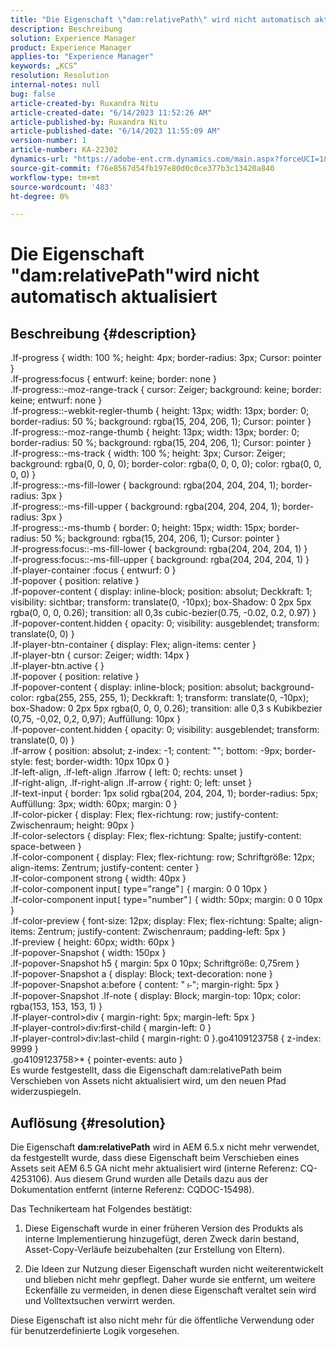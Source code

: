 ```yaml
---
title: "Die Eigenschaft \"dam:relativePath\" wird nicht automatisch aktualisiert."
description: Beschreibung
solution: Experience Manager
product: Experience Manager
applies-to: "Experience Manager"
keywords: „KCS“
resolution: Resolution
internal-notes: null
bug: false
article-created-by: Ruxandra Nitu
article-created-date: "6/14/2023 11:52:26 AM"
article-published-by: Ruxandra Nitu
article-published-date: "6/14/2023 11:55:09 AM"
version-number: 1
article-number: KA-22302
dynamics-url: "https://adobe-ent.crm.dynamics.com/main.aspx?forceUCI=1&pagetype=entityrecord&etn=knowledgearticle&id=240bb3ec-a90a-ee11-8f6e-6045bd006295"
source-git-commit: f76e8567d54fb197e80d0c0ce377b3c13420a840
workflow-type: tm+mt
source-wordcount: '483'
ht-degree: 0%

---
```


# Die Eigenschaft &quot;dam:relativePath&quot;wird nicht automatisch aktualisiert

## Beschreibung {#description}

.lf-progress { width: 100 %; height: 4px; border-radius: 3px; Cursor: pointer }<br>.lf-progress:focus { entwurf: keine; border: none }<br>.lf-progress::-moz-range-track { cursor: Zeiger; background: keine; border: keine; entwurf: none }<br>.lf-progress::-webkit-regler-thumb { height: 13px; width: 13px; border: 0; border-radius: 50 %; background: rgba(15, 204, 206, 1); Cursor: pointer }<br>.lf-progress::-moz-range-thumb { height: 13px; width: 13px; border: 0; border-radius: 50 %; background: rgba(15, 204, 206, 1); Cursor: pointer }<br>.lf-progress::-ms-track { width: 100 %; height: 3px; Cursor: Zeiger; background: rgba(0, 0, 0, 0); border-color: rgba(0, 0, 0, 0); color: rgba(0, 0, 0, 0) }<br>.lf-progress::-ms-fill-lower { background: rgba(204, 204, 204, 1); border-radius: 3px }<br>.lf-progress::-ms-fill-upper { background: rgba(204, 204, 204, 1); border-radius: 3px }<br>.lf-progress::-ms-thumb { border: 0; height: 15px; width: 15px; border-radius: 50 %; background: rgba(15, 204, 206, 1); Cursor: pointer }<br>.lf-progress:focus::-ms-fill-lower { background: rgba(204, 204, 204, 1) }<br>.lf-progress:focus::-ms-fill-upper { background: rgba(204, 204, 204, 1) }<br>.lf-player-container :focus { entwurf: 0 }<br>.lf-popover { position: relative }<br>.lf-popover-content { display: inline-block; position: absolut; Deckkraft: 1; visibility: sichtbar; transform: translate(0, -10px); box-Shadow: 0 2px 5px rgba(0, 0, 0, 0.26); transition: all 0,3s cubic-bezier(0.75, -0.02, 0.2, 0.97) }<br>.lf-popover-content.hidden { opacity: 0; visibility: ausgeblendet; transform: translate(0, 0) }<br>.lf-player-btn-container { display: Flex; align-items: center }<br>.lf-player-btn { cursor: Zeiger; width: 14px }<br>.lf-player-btn.active { }<br>.lf-popover { position: relative }<br>.lf-popover-content { display: inline-block; position: absolut; background-color: rgba(255, 255, 255, 1); Deckkraft: 1; transform: translate(0, -10px); box-Shadow: 0 2px 5px rgba(0, 0, 0, 0.26); transition: alle 0,3 s Kubikbezier (0,75, -0,02, 0,2, 0,97); Auffüllung: 10px }<br>.lf-popover-content.hidden { opacity: 0; visibility: ausgeblendet; transform: translate(0, 0) }<br>.lf-arrow { position: absolut; z-index: -1; content: &quot;&quot;; bottom: -9px; border-style: fest; border-width: 10px 10px 0 }<br>.lf-left-align, .lf-left-align .lfarrow { left: 0; rechts: unset }<br>.lf-right-align, .lf-right-align .lf-arrow { right: 0; left: unset }<br>.lf-text-input { border: 1px solid rgba(204, 204, 204, 1); border-radius: 5px; Auffüllung: 3px; width: 60px; margin: 0 }<br>.lf-color-picker { display: Flex; flex-richtung: row; justify-content: Zwischenraum; height: 90px }<br>.lf-color-selectors { display: Flex; flex-richtung: Spalte; justify-content: space-between }<br>.lf-color-component { display: Flex; flex-richtung: row; Schriftgröße: 12px; align-items: Zentrum; justify-content: center }<br>.lf-color-component strong { width: 40px }<br>.lf-color-component input`[` type=&quot;range&quot;`]`  { margin: 0 0 10px }<br>.lf-color-component input`[` type=&quot;number&quot;`]`  { width: 50px; margin: 0 0 10px }<br>.lf-color-preview { font-size: 12px; display: Flex; flex-richtung: Spalte; align-items: Zentrum; justify-content: Zwischenraum; padding-left: 5px }<br>.lf-preview { height: 60px; width: 60px }<br>.lf-popover-Snapshot { width: 150px }<br>.lf-popover-Snapshot h5 { margin: 5px 0 10px; Schriftgröße: 0,75rem }<br>.lf-popover-Snapshot a { display: Block; text-decoration: none }<br>.lf-popover-Snapshot a:before { content: &quot; ⥼&quot;; margin-right: 5px }<br>.lf-popover-Snapshot .lf-note { display: Block; margin-top: 10px; color: rgba(153, 153, 153, 1) }<br>.lf-player-control>div { margin-right: 5px; margin-left: 5px }<br>.lf-player-control>div:first-child { margin-left: 0 }<br>.lf-player-control>div:last-child { margin-right: 0 }.go4109123758 { z-index: 9999 }<br>.go4109123758>\* { pointer-events: auto }<br>
Es wurde festgestellt, dass die Eigenschaft dam:relativePath beim Verschieben von Assets nicht aktualisiert wird, um den neuen Pfad widerzuspiegeln.


## Auflösung {#resolution}


Die Eigenschaft <b>dam:relativePath</b> wird in AEM 6.5.x nicht mehr verwendet, da festgestellt wurde, dass diese Eigenschaft beim Verschieben eines Assets seit AEM 6.5 GA nicht mehr aktualisiert wird (interne Referenz: CQ-4253106). Aus diesem Grund wurden alle Details dazu aus der Dokumentation entfernt (interne Referenz: CQDOC-15498).

Das Technikerteam hat Folgendes bestätigt:

1. Diese Eigenschaft wurde in einer früheren Version des Produkts als interne Implementierung hinzugefügt, deren Zweck darin bestand, Asset-Copy-Verläufe beizubehalten (zur Erstellung von Eltern).

2. Die Ideen zur Nutzung dieser Eigenschaft wurden nicht weiterentwickelt und blieben nicht mehr gepflegt. Daher wurde sie entfernt, um weitere Eckenfälle zu vermeiden, in denen diese Eigenschaft veraltet sein wird und Volltextsuchen verwirrt werden.

Diese Eigenschaft ist also nicht mehr für die öffentliche Verwendung oder für benutzerdefinierte Logik vorgesehen.
